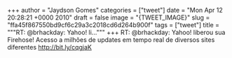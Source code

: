 
+++
author = "Jaydson Gomes"
categories = ["tweet"]
date = "Mon Apr 12 20:28:21 +0000 2010"
draft = false
image = "{TWEET_IMAGE}"
slug = "ffa45f867550bd9cf6c29a3c2018cd6d264b900f"
tags = ["tweet"]
title = """RT: @brhackday: Yahoo! li..."""
+++
RT: @brhackday: Yahoo! liberou sua Firehose! Acesso a milhões de updates em tempo real de diversos sites diferentes http://bit.ly/cqgjaK
